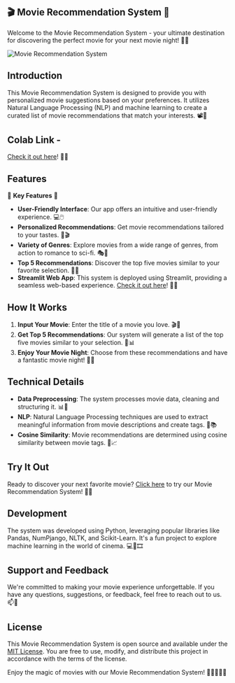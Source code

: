 ## 🎬 Movie Recommendation System 🍿

Welcome to the Movie Recommendation System - your ultimate destination for discovering the perfect movie for your next movie night! 🎥🌟

![Movie Recommendation System](https://editor.analyticsvidhya.com/uploads/76889recommender-system-for-movie-recommendation.jpg)

## Introduction
This Movie Recommendation System is designed to provide you with personalized movie suggestions based on your preferences. It utilizes Natural Language Processing (NLP) and machine learning to create a curated list of movie recommendations that match your interests. 📽️🔮

## Colab Link - 
[Check it out here](https://colab.research.google.com/drive/11-VTW74mgVbQJ1QEbZ52KUaFG0I4SOex?usp=sharing)! 🚀🌐

## Features
🌟 **Key Features** 🌟
- **User-Friendly Interface**: Our app offers an intuitive and user-friendly experience. 💻🖱️
- **Personalized Recommendations**: Get movie recommendations tailored to your tastes. 🎯🎬
- **Variety of Genres**: Explore movies from a wide range of genres, from action to romance to sci-fi. 🎭🚀
- **Top 5 Recommendations**: Discover the top five movies similar to your favorite selection. 🌟📜
- **Streamlit Web App**: This system is deployed using Streamlit, providing a seamless web-based experience. [Check it out here](https://movierecommendationsystem-h4gqwakdcnrtje3yuwtysi.streamlit.app/)! 🚀🌐

## How It Works
1. **Input Your Movie**: Enter the title of a movie you love. 🎬🎥
2. **Get Top 5 Recommendations**: Our system will generate a list of the top five movies similar to your selection. 🌟📊
3. **Enjoy Your Movie Night**: Choose from these recommendations and have a fantastic movie night! 🍿🌙

## Technical Details
- **Data Preprocessing**: The system processes movie data, cleaning and structuring it. 📊🧹
- **NLP**: Natural Language Processing techniques are used to extract meaningful information from movie descriptions and create tags. 📝📚
- **Cosine Similarity**: Movie recommendations are determined using cosine similarity between movie tags. 🎯📈

## Try It Out
Ready to discover your next favorite movie? [Click here](https://movierecommendationsystem-h4gqwakdcnrtje3yuwtysi.streamlit.app/) to try our Movie Recommendation System! 🌟🚀

## Development
The system was developed using Python, leveraging popular libraries like Pandas, NumPjango, NLTK, and Scikit-Learn. It's a fun project to explore machine learning in the world of cinema. 💻🤖🎞️

## Support and Feedback
We're committed to making your movie experience unforgettable. If you have any questions, suggestions, or feedback, feel free to reach out to us. 📫🤝

## License
This Movie Recommendation System is open source and available under the [MIT License](insert_license_link_here). You are free to use, modify, and distribute this project in accordance with the terms of the license.

Enjoy the magic of movies with our Movie Recommendation System! 🌟🍿🎉🎥🌠
